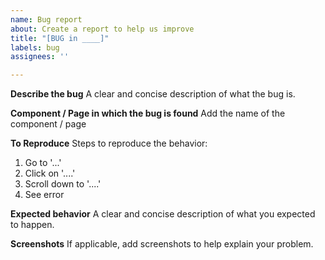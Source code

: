 ```yaml
---
name: Bug report
about: Create a report to help us improve
title: "[BUG in ____]"
labels: bug
assignees: ''

---
```


**Describe the bug**
A clear and concise description of what the bug is.

**Component / Page in which the bug is found**
Add the name of the component / page 

**To Reproduce**
Steps to reproduce the behavior:
1. Go to '...'
2. Click on '....'
3. Scroll down to '....'
4. See error

**Expected behavior**
A clear and concise description of what you expected to happen.

**Screenshots**
If applicable, add screenshots to help explain your problem.
